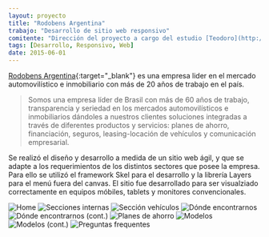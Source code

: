 ```yaml
---
layout: proyecto
title: "Rodobens Argentina"
trabajo: "Desarrollo de sitio web responsivo"
comitente: "Dirección del proyecto a cargo del estudio [Teodoro](http://mundoteodoro.com)."
tags: [Desarrollo, Responsivo, Web]
date: 2015-06-01
---
```


[Rodobens Argentina](http://www.rodobens.com.ar){:target="_blank"} es una empresa lider en el mercado automovilístico e inmobiliario con más de 20 años de trabajo en el país.  

> Somos una empresa líder de Brasil con más de 60 años de trabajo, transparencia y seriedad en los mercados automovilísticos e inmobiliarios dándoles a nuestros clientes soluciones integradas a través de diferentes productos y servicios: planes de ahorro, financiación, seguros, leasing-locación de vehículos y comunicación empresarial.

Se realizó el diseño y desarrollo a medida de un sitio web ágil, y que se adapte a los requerimientos de los distintos sectores que posee la empresa. Para ello se utilizó el framework Skel para el desarrollo y la librería Layers para el menú fuera del canvas. El sitio fue desarrollado para ser visualziado correctamente en equipos móbiles, tablets y monitores convencionales.

<div class="fotorama">
	<img src="{{ site.baseurl }}/img/2015_rodobens1.jpg" alt="Home" />
	<img src="{{ site.baseurl }}/img/2015_rodobens2.jpg" alt="Secciones internas" />
	<img src="{{ site.baseurl }}/img/2015_rodobens3.jpg" alt="Sección vehículos" />
	<img src="{{ site.baseurl }}/img/2015_rodobens4.jpg" alt="Dónde encontrarnos" />
	<img src="{{ site.baseurl }}/img/2015_rodobens5.jpg" alt="Dónde encontrarnos (cont.)" />
	<img src="{{ site.baseurl }}/img/2015_rodobens6.jpg" alt="Planes de ahorro" />
	<img src="{{ site.baseurl }}/img/2015_rodobens7.jpg" alt="Modelos" />
	<img src="{{ site.baseurl }}/img/2015_rodobens8.jpg" alt="Modelos (cont.)" />
	<img src="{{ site.baseurl }}/img/2015_rodobens9.jpg" alt="Preguntas frequentes" />
</div>
